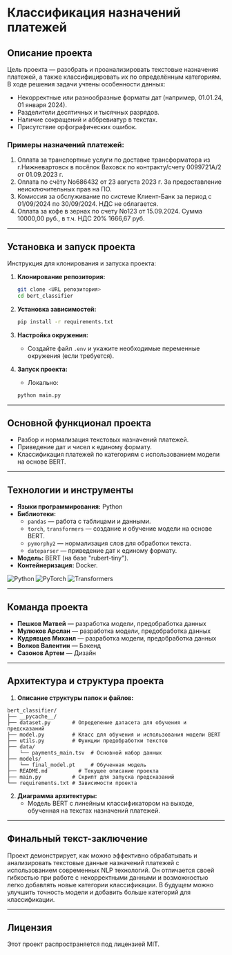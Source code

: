 # Классификация назначений платежей

## Описание проекта

Цель проекта — разобрать и проанализировать текстовые назначения платежей, а также классифицировать их по определённым категориям. В ходе решения задачи учтены особенности данных:
- Некорректные или разнообразные форматы дат (например, 01.01.24, 01 января 2024).
- Разделители десятичных и тысячных разрядов.
- Наличие сокращений и аббревиатур в текстах.
- Присутствие орфографических ошибок.

### Примеры назначений платежей:
1. Оплата за транспортные услуги по доставке трансформатора из г.Нижневартовск в посёлок Ваховск по контракту/счету 0099721A/2 от 01.09.2023 г.
2. Оплата по счёту No686432 от 23 августа 2023 г. За предоставление неисключительных прав на ПО.
3. Комиссия за обслуживание по системе Клиент-Банк за период с 01/09/2024 по 30/09/2024. НДС не облагается.
4. Оплата за кофе в зернах по счету No123 от 15.09.2024. Сумма 10000,00 руб., в т.ч. НДС 20% 1666,67 руб.

---

## Установка и запуск проекта

Инструкция для клонирования и запуска проекта:

1. **Клонирование репозитория:**
    ```bash
    git clone <URL репозитория>
    cd bert_classifier
    ```

2. **Установка зависимостей:**
    ```bash
    pip install -r requirements.txt
    ```

3. **Настройка окружения:**
    - Создайте файл `.env` и укажите необходимые переменные окружения (если требуется).

4. **Запуск проекта:**
    - Локально:
    ```bash
    python main.py
    ```

---

## Основной функционал проекта

- Разбор и нормализация текстовых назначений платежей.
- Приведение дат и чисел к единому формату.
- Классификация платежей по категориям с использованием модели на основе BERT.

---

## Технологии и инструменты

- **Языки программирования:** Python
- **Библиотеки:**
    - `pandas` — работа с таблицами и данными.
    - `torch`, `transformers` — создание и обучение модели на основе BERT.
    - `pymorphy2` — нормализация слов для обработки текста.
    - `dateparser` — приведение дат к единому формату.
- **Модель:** BERT (на базе "rubert-tiny").
- **Контейнеризация:** Docker.

![Python](https://img.shields.io/badge/python-3.9-blue)
![PyTorch](https://img.shields.io/badge/PyTorch-1.10-orange)
![Transformers](https://img.shields.io/badge/Transformers-4.15-green)

---

## Команда проекта

- **Пешков Матвей** — разработка модели, предобработка данных
- **Мулюков Арслан** — разработка модели, предобработка данных
- **Кудрявцев Михаил** — разработка модели, предобработка данных
- **Волков Валентин** — Бэкенд
- **Сазонов Артем** — Дизайн

---

## Архитектура и структура проекта

1. **Описание структуры папок и файлов:**

```plaintext
bert_classifier/
├── __pycache__/
├── dataset.py       # Определение датасета для обучения и предсказаний
├── model.py         # Класс для обучения и использования модели BERT
├── utils.py         # Функции предобработки текстов
├── data/
│   └── payments_main.tsv  # Основной набор данных
├── models/
│   └── final_model.pt     # Обученная модель
├── README.md          # Текущее описание проекта
├── main.py          # Скрипт для запуска предсказаний
└── requirements.txt # Зависимости проекта
```

2. **Диаграмма архитектуры:**
   - Модель BERT с линейным классификатором на выходе, обученная на текстах назначений платежей.

---


## Финальный текст-заключение

Проект демонстрирует, как можно эффективно обрабатывать и анализировать текстовые данные назначений платежей с использованием современных NLP технологий. Он отличается своей гибкостью при работе с некорректными данными и возможностью легко добавлять новые категории классификации. В будущем можно улучшить точность модели и добавить больше категорий для классификации.

---

## Лицензия

Этот проект распространяется под лицензией MIT.
